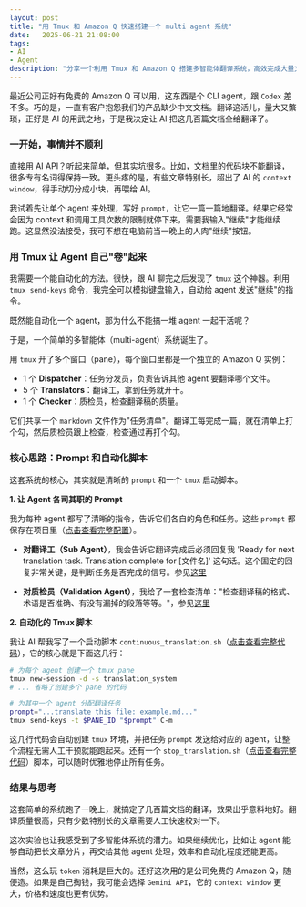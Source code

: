 ```yaml
---
layout: post
title: "用 Tmux 和 Amazon Q 快速搭建一个 multi agent 系统"
date:   2025-06-21 21:08:00
tags:
- AI
- Agent
description: "分享一个利用 Tmux 和 Amazon Q 搭建多智能体翻译系统，高效完成大量文档翻译的案例。"
---
```


最近公司正好有免费的 Amazon Q 可以用，这东西是个 CLI agent，跟 `Codex` 差不多。巧的是，一直有客户抱怨我们的产品缺少中文文档。翻译这活儿，量大又繁琐，正好是 AI 的用武之地，于是我决定让 AI 把这几百篇文档全给翻译了。

### 一开始，事情并不顺利

直接用 AI API？听起来简单，但其实坑很多。比如，文档里的代码块不能翻译，很多专有名词得保持一致。更头疼的是，有些文章特别长，超出了 AI 的 `context window`，得手动切分成小块，再喂给 AI。

我试着先让单个 agent 来处理，写好 `prompt`，让它一篇一篇地翻译。结果它经常会因为 context 和调用工具次数的限制就停下来，需要我输入"继续"才能继续跑。这显然没法接受，我可不想在电脑前当一晚上的人肉"继续"按钮。

### 用 Tmux 让 Agent 自己"卷"起来

我需要一个能自动化的方法。很快，跟 AI 聊完之后发现了 `tmux` 这个神器。利用 `tmux send-keys` 命令，我完全可以模拟键盘输入，自动给 agent 发送"继续"的指令。

既然能自动化一个 agent，那为什么不能搞一堆 agent 一起干活呢？

于是，一个简单的多智能体（multi-agent）系统诞生了。

用 `tmux` 开了多个窗口（pane），每个窗口里都是一个独立的 Amazon Q 实例：
*   1 个 **Dispatcher**：任务分发员，负责告诉其他 agent 要翻译哪个文件。
*   5 个 **Translators**：翻译工，拿到任务就开干。
*   1 个 **Checker**：质检员，检查翻译稿的质量。

它们共享一个 `markdown` 文件作为"任务清单"。翻译工每完成一篇，就在清单上打个勾，然后质检员跟上检查，检查通过再打个勾。

### 核心思路：Prompt 和自动化脚本

这套系统的核心，其实就是清晰的 `prompt` 和一个 `tmux` 启动脚本。

**1. 让 Agent 各司其职的 Prompt**

我为每种 agent 都写了清晰的指令，告诉它们各自的角色和任务。这些 `prompt` 都保存在项目里（[点击查看完整配置](https://github.com/zoubingwu/docs/tree/7fcb3f912aca2eca489647e41030cd68a8013ca6/.amazon_q_context)）。

*   **对翻译工（Sub Agent）**，我会告诉它翻译完成后必须回复我 'Ready for next translation task. Translation complete for [文件名]' 这句话。这个固定的回复非常关键，是判断任务是否完成的信号。参见[这里](https://github.com/zoubingwu/docs/blob/7fcb3f912aca2eca489647e41030cd68a8013ca6/.amazon_q_context/sub_agent.md)

*   **对质检员（Validation Agent）**，我给了一套检查清单："检查翻译稿的格式、术语是否准确、有没有漏掉的段落等等。"，参见[这里](https://github.com/zoubingwu/docs/blob/7fcb3f912aca2eca489647e41030cd68a8013ca6/.amazon_q_context/validation_agent.md)

**2. 自动化的 Tmux 脚本**

我让 AI 帮我写了一个启动脚本 `continuous_translation.sh`（[点击查看完整代码](https://github.com/zoubingwu/docs/blob/7fcb3f912aca2eca489647e41030cd68a8013ca6/continuous_translation.sh)），它的核心就是下面这几行：

```bash
# 为每个 agent 创建一个 tmux pane
tmux new-session -d -s translation_system
# ... 省略了创建多个 pane 的代码

# 为其中一个 agent 分配翻译任务
prompt="...translate this file: example.md..."
tmux send-keys -t $PANE_ID "$prompt" C-m
```
这几行代码会自动创建 `tmux` 环境，并把任务 `prompt` 发送给对应的 agent，让整个流程无需人工干预就能跑起来。还有一个 `stop_translation.sh`（[点击查看完整代码](https://github.com/zoubingwu/docs/blob/7fcb3f912aca2eca489647e41030cd68a8013ca6/stop_translation.sh)）脚本，可以随时优雅地停止所有任务。

### 结果与思考

这套简单的系统跑了一晚上，就搞定了几百篇文档的翻译，效果出乎意料地好。翻译质量很高，只有少数特别长的文章需要人工快速校对一下。

这次实验也让我感受到了多智能体系统的潜力。如果继续优化，比如让 agent 能够自动把长文章分片，再交给其他 agent 处理，效率和自动化程度还能更高。

当然，这么玩 `token` 消耗是巨大的。还好这次用的是公司免费的 Amazon Q，随便造。如果是自己掏钱，我可能会选择 `Gemini API`，它的 `context window` 更大，价格和速度也更有优势。
